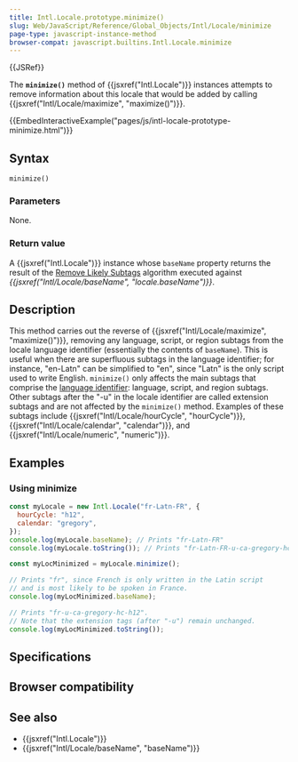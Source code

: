 ```yaml
---
title: Intl.Locale.prototype.minimize()
slug: Web/JavaScript/Reference/Global_Objects/Intl/Locale/minimize
page-type: javascript-instance-method
browser-compat: javascript.builtins.Intl.Locale.minimize
---
```


{{JSRef}}

The **`minimize()`** method of {{jsxref("Intl.Locale")}} instances attempts to
remove information about this locale that would be added by calling
{{jsxref("Intl/Locale/maximize", "maximize()")}}.

{{EmbedInteractiveExample("pages/js/intl-locale-prototype-minimize.html")}}

## Syntax

```js-nolint
minimize()
```

### Parameters

None.

### Return value

A {{jsxref("Intl.Locale")}} instance whose `baseName` property returns
the result of the [Remove Likely Subtags](https://www.unicode.org/reports/tr35/#Likely_Subtags) algorithm
executed against _{{jsxref("Intl/Locale/baseName", "locale.baseName")}}_.

## Description

This method carries out the reverse of {{jsxref("Intl/Locale/maximize", "maximize()")}},
removing any language, script, or region subtags from the locale language identifier
(essentially the contents of `baseName`). This is useful when there are
superfluous subtags in the language identifier; for instance, "en-Latn" can be
simplified to "en", since "Latn" is the only script used to write English.
`minimize()` only affects the main subtags that comprise
the [language identifier](https://www.unicode.org/reports/tr35/#Language_Locale_Field_Definitions):
language, script, and region subtags. Other subtags after the "-u"
in the locale identifier are called extension subtags and are not affected by the
`minimize()` method. Examples of these subtags include
{{jsxref("Intl/Locale/hourCycle", "hourCycle")}}, {{jsxref("Intl/Locale/calendar", "calendar")}}, and {{jsxref("Intl/Locale/numeric", "numeric")}}.

## Examples

### Using minimize

```js
const myLocale = new Intl.Locale("fr-Latn-FR", {
  hourCycle: "h12",
  calendar: "gregory",
});
console.log(myLocale.baseName); // Prints "fr-Latn-FR"
console.log(myLocale.toString()); // Prints "fr-Latn-FR-u-ca-gregory-hc-h12"

const myLocMinimized = myLocale.minimize();

// Prints "fr", since French is only written in the Latin script
// and is most likely to be spoken in France.
console.log(myLocMinimized.baseName);

// Prints "fr-u-ca-gregory-hc-h12".
// Note that the extension tags (after "-u") remain unchanged.
console.log(myLocMinimized.toString());
```

## Specifications



## Browser compatibility



## See also

- {{jsxref("Intl.Locale")}}
- {{jsxref("Intl/Locale/baseName", "baseName")}}
